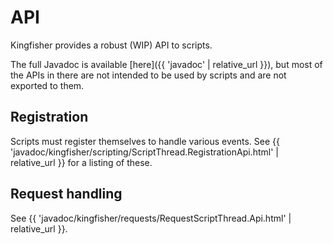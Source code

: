 ---
---

# API

Kingfisher provides a robust (WIP) API to scripts.

The full Javadoc is available [here]({{ 'javadoc' | relative_url }}), but most of the APIs in there are not intended to be used by scripts and are not exported to them.

## Registration

Scripts must register themselves to handle various events. See {{ 'javadoc/kingfisher/scripting/ScriptThread.RegistrationApi.html' | relative_url }} for a listing of these.

## Request handling

See {{ 'javadoc/kingfisher/requests/RequestScriptThread.Api.html' | relative_url }}.
